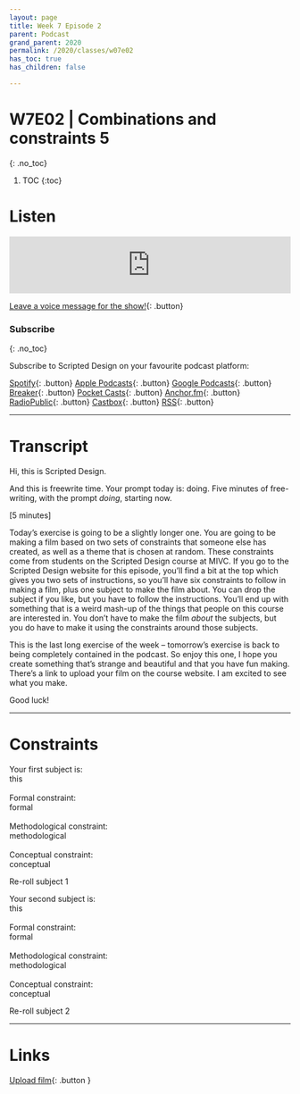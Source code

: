 ```yaml
---
layout: page
title: Week 7 Episode 2
parent: Podcast
grand_parent: 2020
permalink: /2020/classes/w07e02
has_toc: true
has_children: false

---
```


# W7E02 | Combinations and constraints 5
{: .no_toc}

1. TOC
{:toc}



# Listen

<iframe src="https://anchor.fm/scripteddesign/embed/episodes/S01-W07-E02-Scripted-Design--Week-7-Episode-2-el96pv" height="102px" width="100%" frameborder="0" scrolling="no"></iframe>
<br>

[Leave a voice message for the show!](https://anchor.fm/scripteddesign/message){: .button}

### Subscribe
{: .no_toc}

Subscribe to Scripted Design on your favourite podcast platform:

[Spotify](https://open.spotify.com/show/3sYD3KyPJXnIHUY2m2uFcy){: .button} [Apple Podcasts](https://podcasts.apple.com/nl/podcast/scripted-design/id1533696064?l=en){: .button} [Google Podcasts](https://www.google.com/podcasts?feed=aHR0cHM6Ly9hbmNob3IuZm0vcy8zN2QzMjZjNC9wb2RjYXN0L3Jzcw==){: .button} [Breaker](https://breaker.audio/scripted-design){: .button} [Pocket Casts](https://pca.st/h40ivs5f){: .button} [Anchor.fm](https://anchor.fm/scripteddesign){: .button} [RadioPublic](https://radiopublic.com/scripted-design-WaxpdP){: .button} [Castbox](https://castbox.fm/channel/Scripted-Design-id3371338){: .button} [RSS](https://anchor.fm/s/37d326c4/podcast/rss){: .button}

---




# Transcript

Hi, this is Scripted Design.

And this is freewrite time. Your prompt today is: doing. Five minutes of free-writing, with the prompt _doing_, starting now.

[5 minutes]

Today’s exercise is going to be a slightly longer one. You are going to be making a film based on two sets of constraints that someone else has created, as well as a theme that is chosen at random. These constraints come from students on the Scripted Design course at MIVC. If you go to the Scripted Design website for this episode, you’ll find a bit at the top which gives you two sets of instructions, so you’ll have six constraints to follow in making a film, plus one subject to make the film about. You can drop the subject if you like, but you have to follow the instructions. You’ll end up with something that is a weird mash-up of the things that people on this course are interested in. You don’t have to make the film _about_ the subjects, but you do have to make it using the constraints around those subjects.

This is the last long exercise of the week – tomorrow’s exercise is back to being completely contained in the podcast. So enjoy this one, I hope you create something that’s strange and beautiful and that you have fun making. There’s a link to upload your film on the course website. I am excited to see what you make.

Good luck!

---

# Constraints


<p class="centred">Your first subject is:<br>
<span id="s1" class="emphasis">this</span>
<br><br>
Formal constraint:<br>
<span id="f1" class="emphasis">formal</span><br><br>
Methodological constraint:<br>
<span id="m1" class="emphasis">methodological</span><br><br>
Conceptual constraint:<br>
<span id="c1" class="emphasis">conceptual</span>
</p>

<a onclick="newConstraint1()" class="button">Re-roll subject 1</a>

<p class="centred">Your second subject is:<br>
<span id="s2" class="emphasis">this</span>
<br><br>
Formal constraint:<br>
<span id="f2" class="emphasis">formal</span><br><br>
Methodological constraint:<br>
<span id="m2" class="emphasis">methodological</span><br><br>
Conceptual constraint:<br>
<span id="c2" class="emphasis">conceptual</span>
</p>

<a onclick="newConstraint2()" class="button">Re-roll subject 2</a>



<script type="text/javascript">
var subject = ["Laser","Scotland ","Precarious","Buildings in decay ","a fight","Relaxation","Lighters","Concerts","Morning Habits","Nature"];
var formal = ["Tunnelvision, flickering","each unique shot should be very contrasting in colours and patterns from the other: warm/cold, wet/dry","Non linear time-line chronology","quite static with some irregularities ","make it sad","Use nature","Fast","use your own concert footage.","Use only internet found footage","Things with organic shapes, shoot things with different textures, organic patters "];
var methodological = [" Jump cut between different scenes","Should not clearly see what you're looking at.","Childish point of view","Use existing footage, after having selected don't add new things later on","edit it chaotically","Make it slow, use long shots","Short","give the film an unexpected order for yourself.","Make it like a TV commercial","Film outside, shoot things with green color, shoot like we feel small - close up, film slowly, have a lot of pauses"];
var conceptual = ["Make it tense + make it sharp","Mystical","Make it unserious and workhaolic","Dusty ","make it end well, say sorry","Make it calm and peacefull","Different lights","sing along. dance along. ","Family drama","Make it green, make it dreamy"];

  function newConstraint1(){
    var a  = Math.floor(Math.random()*subject.length);
    var s1_ = subject[a];
    var f1_ = formal[a];
    var m1_ = methodological[a];
    var c1_ = conceptual[a];
    document.getElementById('s1').innerHTML = s1_;
    document.getElementById('f1').innerHTML = f1_;
    document.getElementById('m1').innerHTML = m1_;
    document.getElementById('c1').innerHTML = c1_;
  }
function newConstraint2(){
    var b  = Math.floor(Math.random()*subject.length);
    var s2_ = subject[b];
    var f2_ = formal[b];
    var m2_ = methodological[b];
    var c2_ = conceptual[b];
    document.getElementById('s2').innerHTML = s2_;
    document.getElementById('f2').innerHTML = f2_;
    document.getElementById('m2').innerHTML = m2_;
    document.getElementById('c2').innerHTML = c2_;
  }
function newConstraints() {
  newConstraint1();
  newConstraint2();
}
newConstraints();
</script>

---


# Links


[Upload film](https://forms.gle/R4uqqgrCSzs2BvGA9){: .button }
